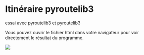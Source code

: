 # Itinéraire pyroutelib3

essai avec pyroutelib3 et pyroutelib3

Vous pouvez ouvrir le fichier html dans votre navigateur pour voir directement le résultat du programme.

![](https://i.ibb.co/LpBGWy7/itineraire.png)
